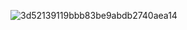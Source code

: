 
![3d52139119bbb83be9abdb2740aea14](https://github.com/user-attachments/assets/fc022437-e774-4b04-8b67-5630f9756182)
